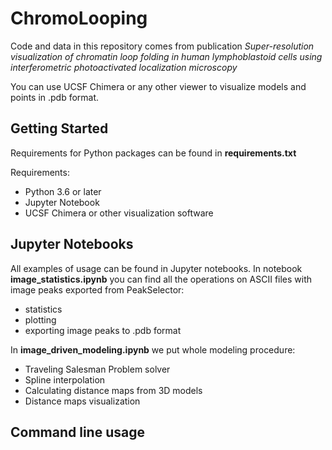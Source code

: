 # ChromoLooping

Code and data in this repository comes from publication _Super-resolution visualization of chromatin loop folding in human lymphoblastoid cells using interferometric photoactivated localization microscopy_ 

You can use UCSF Chimera or any other viewer to visualize models and points in .pdb format.
 ## Getting Started
 
 Requirements for Python packages can be found in **requirements.txt**
 
 Requirements:
 * Python 3.6 or later
 * Jupyter Notebook
 * UCSF Chimera or other visualization software
 
 
 ## Jupyter Notebooks
 All examples of usage can be found in Jupyter notebooks. In notebook **image_statistics.ipynb** you can find 
 all the operations on ASCII files with image peaks exported from PeakSelector:
 * statistics
 * plotting
 * exporting image peaks to .pdb format
 
 In **image_driven_modeling.ipynb** we put whole modeling procedure:
 * Traveling Salesman Problem solver
 * Spline interpolation
 * Calculating distance maps from 3D models
 * Distance maps visualization 
 
 ## Command line usage
